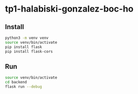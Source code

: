 # tp1-halabiski-gonzalez-boc-ho
## Install

```bash
python3 -m venv venv
source venv/bin/activate
pip install flask
pip install flask-cors
```

## Run

```bash
source venv/bin/activate
cd backend
flask run --debug
```